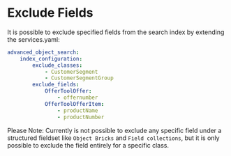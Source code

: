 # Exclude Fields

It is possible to exclude specified fields from the search index by extending the services.yaml:
```yaml
advanced_object_search:
    index_configuration:
        exclude_classes:
            - CustomerSegment
            - CustomerSegmentGroup
        exclude_fields:
            OfferToolOffer:
                - offernumber
            OfferToolOfferItem:
                - productName
                - productNumber
```
Please Note: Currently is not possible to exclude any specific field under a structured fieldset like `Object Bricks` and `Field collections`, but it is only possible to exclude the field entirely for a specific class. 